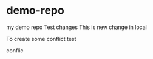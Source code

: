 # demo-repo
my demo repo
Test changes
This is new change in local


To create some conflict test

conflic
